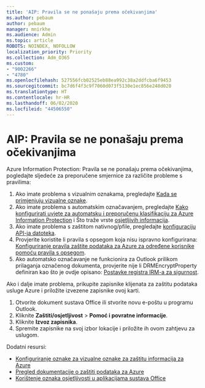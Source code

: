```yaml
---
title: 'AIP: Pravila se ne ponašaju prema očekivanjima'
ms.author: pebaum
author: pebaum
manager: mnirkhe
ms.audience: Admin
ms.topic: article
ROBOTS: NOINDEX, NOFOLLOW
localization_priority: Priority
ms.collection: Adm_O365
ms.custom:
- "9002266"
- "4780"
ms.openlocfilehash: 527556fcb02525eb88ea992c38a2ddfcba6f9453
ms.sourcegitcommit: bc7d6f4f3c9f7060d073f5130e1ec856e248d020
ms.translationtype: HT
ms.contentlocale: hr-HR
ms.lasthandoff: 06/02/2020
ms.locfileid: "44506550"
---
```

# <a name="aip-policies-not-behaving-as-expected"></a>AIP: Pravila se ne ponašaju prema očekivanjima

Azure Information Protection: Pravila se ne ponašaju prema očekivanjima, pogledajte sljedeće za preporučene smjernice za različite probleme s pravilima:

1. Ako imate problema s vizualnim oznakama, pregledajte [Kada se primjenjuju vizualne oznake](https://docs.microsoft.com/azure/information-protection/configure-policy-markings#when-visual-markings-are-applied).
2. Ako imate problema s automatskim označavanjem, pregledajte [Kako konfigurirati uvjete za automatsku i preporučenu klasifikaciju za Azure Information Protection](https://docs.microsoft.com/azure/information-protection/configure-policy-classification) i Što traže vrste [osjetljivih informacija](https://docs.microsoft.com/microsoft-365/compliance/sensitive-information-type-entity-definitions).
3. Ako imate problema s zaštitom nativnog/pfile, pregledajte [konfiguraciju API-ja datoteka](https://docs.microsoft.com/azure/information-protection/develop/file-api-configuration).
4. Provjerite koristite li pravila s opsegom koja nisu ispravno konfigurirana: [Konfiguriranje pravila zaštite podataka za Azure za određene korisnike pomoću pravila s opsegom](https://docs.microsoft.com/azure/information-protection/configure-policy-scope).
5. Ako automatsko označavanje ne funkcionira za Outlook prilikom prilaganja označenog dokumenta, provjerite nije li DRMEncryptProperty definiran kao što je ovdje opisano: [Postavke registra IRM-a za sigurnost](https://docs.microsoft.com/deployoffice/security/protect-sensitive-messages-and-documents-by-using-irm-in-office#office-2016-irm-registry-key-options).

Ako i dalje imate problema, prikupite zapisnike klijenata za zaštitu podataka usluge Azure i priložite izvezene zapisnike ovoj karti.

1. Otvorite dokument sustava Office ili stvorite novu e-poštu u programu Outlook.
2. Kliknite **Zaštiti/osjetljivost**  >  **Pomoć i povratne informacije**.
3. Kliknite **Izvoz zapisnika**.
4. Spremite zapisnike na svoj izbor lokacije i priložite ih ovom zahtjevu za uslugom.

Dodatni resursi:

- [Konfiguriranje oznake za vizualne oznake za zaštitu informacija za Azure](https://docs.microsoft.com/azure/information-protection/configure-policy-markings)
- [Pregled dokumentacije o zaštiti podataka za Azure](https://docs.microsoft.com/azure/information-protection/what-is-information-protection)
- [Korištenje oznaka osjetljivosti u aplikacijama sustava Office](https://docs.microsoft.com/microsoft-365/compliance/sensitivity-labels-office-apps)

